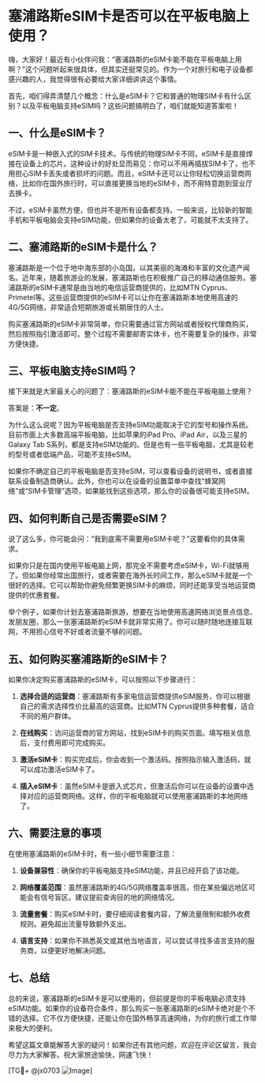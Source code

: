 # 塞浦路斯eSIM卡是否可以在平板电脑上使用？

嗨，大家好！最近有小伙伴问我：“塞浦路斯的eSIM卡能不能在平板电脑上用啊？”这个问题听起来很具体，但其实还挺常见的。作为一个对旅行和电子设备都感兴趣的人，我觉得很有必要给大家详细讲讲这个事情。

首先，咱们得弄清楚几个概念：什么是eSIM卡？它和普通的物理SIM卡有什么区别？以及平板电脑支持eSIM吗？这些问题搞明白了，咱们就能知道答案啦！

## 一、什么是eSIM卡？

eSIM卡是一种嵌入式的SIM卡技术。与传统的物理SIM卡不同，eSIM卡是直接焊接在设备上的芯片。这种设计的好处显而易见：你可以不用再插拔SIM卡了，也不用担心SIM卡丢失或者损坏的问题。而且，eSIM卡还可以让你轻松切换运营商网络，比如你在国外旅行时，可以直接更换当地的eSIM卡，而不用特意跑到营业厅去换卡。

不过，eSIM卡虽然方便，但也并不是所有设备都支持。一般来说，比较新的智能手机和平板电脑会支持eSIM功能，但如果你的设备太老了，可能就不太支持了。

## 二、塞浦路斯的eSIM卡是什么？

塞浦路斯是一个位于地中海东部的小岛国，以其美丽的海滩和丰富的文化遗产闻名。近年来，随着旅游业的发展，塞浦路斯也在积极推广自己的移动通信服务。塞浦路斯的eSIM卡通常是由当地的电信运营商提供的，比如MTN Cyprus、Primetel等。这些运营商提供的eSIM卡可以让你在塞浦路斯本地使用高速的4G/5G网络，非常适合短期旅游或长期居住的人士。

购买塞浦路斯的eSIM卡非常简单，你只需要通过官方网站或者授权代理商购买，然后按照指引激活即可。整个过程不需要邮寄实体卡，也不需要复杂的操作，非常方便快捷。

## 三、平板电脑支持eSIM吗？

接下来就是大家最关心的问题了：塞浦路斯的eSIM卡能不能在平板电脑上使用？

答案是：**不一定**。

为什么这么说呢？因为平板电脑是否支持eSIM功能取决于它的型号和操作系统。目前市面上大多数高端平板电脑，比如苹果的iPad Pro、iPad Air，以及三星的Galaxy Tab S系列，都是支持eSIM功能的。但是也有一些平板电脑，尤其是较老的型号或者低端产品，可能不支持eSIM。

如果你不确定自己的平板电脑是否支持eSIM，可以查看设备的说明书，或者直接联系设备制造商确认。此外，你也可以在设备的设置菜单中查找“蜂窝网络”或“SIM卡管理”选项，如果能找到这些选项，那么你的设备很可能支持eSIM。

## 四、如何判断自己是否需要eSIM？

说了这么多，你可能会问：“我到底需不需要用eSIM卡呢？”这要看你的具体需求。

如果你只是在国内使用平板电脑上网，那完全不需要考虑eSIM卡，Wi-Fi就够用了。但如果你经常出国旅行，或者需要在海外长时间工作，那么eSIM卡就是一个很好的选择。它可以帮助你避免频繁更换SIM卡的麻烦，同时还能享受当地运营商提供的优惠套餐。

举个例子，如果你计划去塞浦路斯旅游，想要在当地使用高速网络浏览景点信息、发朋友圈，那么一张塞浦路斯的eSIM卡就非常实用了。你可以随时随地连接互联网，不用担心信号不好或者流量不够的问题。

## 五、如何购买塞浦路斯的eSIM卡？

如果你决定购买塞浦路斯的eSIM卡，可以按照以下步骤进行：

1. **选择合适的运营商**：塞浦路斯有多家电信运营商提供eSIM服务，你可以根据自己的需求选择性价比最高的运营商。比如MTN Cyprus提供多种套餐，适合不同的用户群体。

2. **在线购买**：访问运营商的官方网站，找到eSIM卡的购买页面。填写相关信息后，支付费用即可完成购买。

3. **激活eSIM卡**：购买完成后，你会收到一个激活码。按照指示输入激活码，就可以成功激活eSIM卡了。

4. **插入eSIM卡**：虽然eSIM卡是嵌入式芯片，但激活后你可以在设备的设置中选择对应的运营商网络。这样，你的平板电脑就可以使用塞浦路斯的本地网络了。

## 六、需要注意的事项

在使用塞浦路斯的eSIM卡时，有一些小细节需要注意：

1. **设备兼容性**：确保你的平板电脑支持eSIM功能，并且已经开启了该功能。

2. **网络覆盖范围**：虽然塞浦路斯的4G/5G网络覆盖率很高，但在某些偏远地区可能会有信号盲区。建议提前查询目的地的网络情况。

3. **流量套餐**：购买eSIM卡时，要仔细阅读套餐内容，了解流量限制和额外收费规则。避免超出流量导致额外支出。

4. **语言支持**：如果你不熟悉英文或其他当地语言，可以尝试寻找多语言支持的服务商，以便更好地解决问题。

## 七、总结

总的来说，塞浦路斯的eSIM卡是可以使用的，但前提是你的平板电脑必须支持eSIM功能。如果你的设备符合条件，那么购买一张塞浦路斯的eSIM卡绝对是个不错的选择。它不仅方便快捷，还能让你在国外畅享高速网络，为你的旅行或工作带来极大的便利。

希望这篇文章能解答大家的疑问！如果你还有其他问题，欢迎在评论区留言，我会尽力为大家解答。祝大家旅途愉快，网速飞快！

[TG💪+ @jx0703 ![Image](https://github.com/user-attachments/assets/dbca1d08-cadb-493c-b0ec-ad6f7a83f270)]